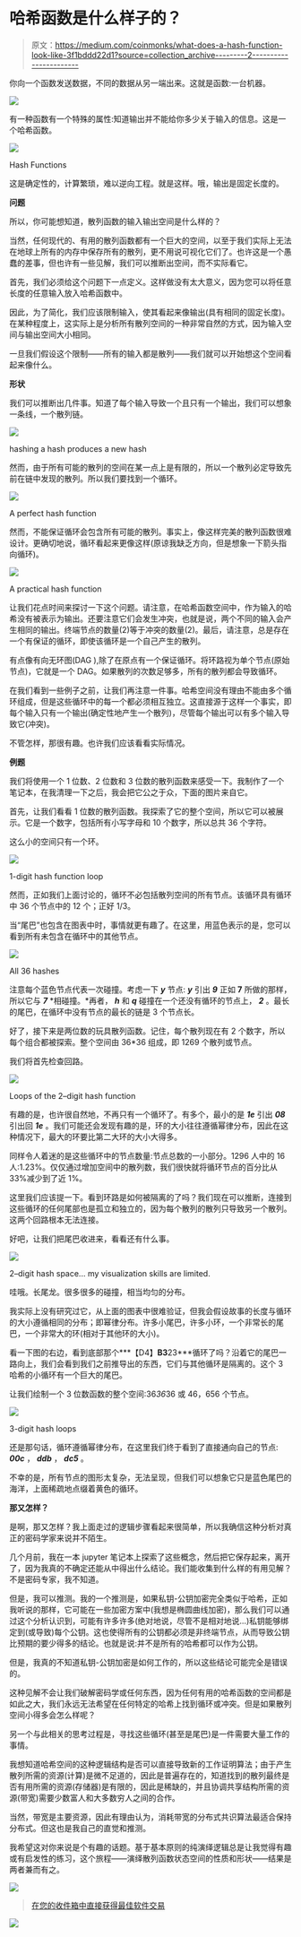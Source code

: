 # 哈希函数是什么样子的？

> 原文：<https://medium.com/coinmonks/what-does-a-hash-function-look-like-3f1bddd22d1?source=collection_archive---------2----------------------->

你向一个函数发送数据，不同的数据从另一端出来。这就是函数:一台机器。

![](img/2e3772f9203c2cdd2e9e229e154935e2.png)

有一种函数有一个特殊的属性:知道输出并不能给你多少关于输入的信息。这是一个哈希函数。

![](img/9f265b46506c88d0d960fa0181b84542.png)

Hash Functions

这是确定性的，计算繁琐，难以逆向工程。就是这样。哦，输出是固定长度的。

**问题**

所以，你可能想知道，散列函数的输入输出空间是什么样的？

当然，任何现代的、有用的散列函数都有一个巨大的空间，以至于我们实际上无法在地球上所有的内存中保存所有的散列，更不用说可视化它们了。也许这是一个愚蠢的差事，但也许有一些见解，我们可以推断出空间，而不实际看它。

首先，我们必须给这个问题下一点定义。这样做没有太大意义，因为您可以将任意长度的任意输入放入哈希函数中。

因此，为了简化，我们应该限制输入，使其看起来像输出(具有相同的固定长度)。在某种程度上，这实际上是分析所有散列空间的一种非常自然的方式，因为输入空间与输出空间大小相同。

一旦我们假设这个限制——所有的输入都是散列——我们就可以开始想这个空间看起来像什么。

**形状**

我们可以推断出几件事。知道了每个输入导致一个且只有一个输出，我们可以想象一条线，一个散列链。

![](img/4b9eb409ade128e183440777127f2254.png)

hashing a hash produces a new hash

然而，由于所有可能的散列的空间在某一点上是有限的，所以一个散列必定导致先前在链中发现的散列。所以我们要找到一个循环。

![](img/cbc1b873ba2af7d077ef0fb17c6c832e.png)

A perfect hash function

然而，不能保证循环会包含所有可能的散列。事实上，像这样完美的散列函数很难设计。更确切地说，循环看起来更像这样(原谅我缺乏方向，但是想象一下箭头指向循环)。

![](img/c63d6ce363bfcdf1263cfac4f80e0c30.png)

A practical hash function

让我们花点时间来探讨一下这个问题。请注意，在哈希函数空间中，作为输入的哈希没有被表示为输出。还要注意它们会发生冲突，也就是说，两个不同的输入会产生相同的输出。终端节点的数量(2)等于冲突的数量(2)。最后，请注意，总是存在一个有保证的循环，即使该循环是一个自己产生的散列。

有点像有向无环图(DAG ),除了在原点有一个保证循环。将环路视为单个节点(原始节点)，它就是一个 DAG。如果散列的次数足够多，所有的散列都会导致循环。

在我们看到一些例子之前，让我们再注意一件事。哈希空间没有理由不能由多个循环组成，但是这些循环中的每一个都必须相互独立。这直接源于这样一个事实，即每个输入只有一个输出(确定性地产生一个散列)，尽管每个输出可以有多个输入导致它(冲突)。

不管怎样，那很有趣。也许我们应该看看实际情况。

**例题**

我们将使用一个 1 位数、2 位数和 3 位数的散列函数来感受一下。我制作了一个笔记本，在我清理一下之后，我会把它公之于众，下面的图片来自它。

首先，让我们看看 1 位数的散列函数。我探索了它的整个空间，所以它可以被展示。它是一个数字，包括所有小写字母和 10 个数字，所以总共 36 个字符。

这么小的空间只有一个环。

![](img/81d67182b9153588ae245483b7273fd0.png)

1-digit hash function loop

然而，正如我们上面讨论的，循环不必包括散列空间的所有节点。该循环具有循环中 36 个节点中的 12 个；正好 1/3。

当“尾巴”也包含在图表中时，事情就更有趣了。在这里，用蓝色表示的是，您可以看到所有未包含在循环中的其他节点。

![](img/25c1b83e3b1b71b34a1af363ce777ebd.png)

All 36 hashes

注意每个蓝色节点代表一次碰撞。考虑一下 ***y*** 节点: ***y*** 引出 ***9*** 正如 **7** 所做的那样，所以它与 ***7*** *相碰撞。*再者， ***h*** 和 ***q*** 碰撞在一个还没有循环的节点上， ***2*** 。最长的尾巴，在循环中没有节点的最长的链是 3 个节点长。

好了，接下来是两位数的玩具散列函数。记住，每个散列现在有 2 个数字，所以每个组合都被探索。整个空间由 36*36 组成，即 1269 个散列或节点。

我们将首先检查回路。

![](img/d1f84b327310150ad0bafa1b6a3bec0f.png)

Loops of the 2–digit hash function

有趣的是，也许很自然地，不再只有一个循环了。有多个，最小的是 ***1e*** 引出 ***08*** 引出回 ***1e*** 。我们可能还会发现有趣的是，环的大小往往遵循幂律分布，因此在这种情况下，最大的环要比第二大环的大小大得多。

同样令人着迷的是这些循环中的节点数量:节点总数的一小部分。1296 人中的 16 人:1.23%。仅仅通过增加空间中的散列数，我们很快就将循环节点的百分比从 33%减少到了近 1%。

这里我们应该提一下。看到环路是如何被隔离的了吗？我们现在可以推断，连接到这些循环的任何尾部也是孤立和独立的，因为每个散列的散列只导致另一个散列。这两个回路根本无法连接。

好吧，让我们把尾巴收进来，看看还有什么事。

![](img/24f3f76dffc3000d1231f5e77c3d97c9.png)

2–digit hash space... my visualization skills are limited.

哇哦。长尾龙。很多很多的碰撞，相当均匀的分布。

我实际上没有研究过它，从上面的图表中很难验证，但我会假设故事的长度与循环的大小遵循相同的分布；即幂律分布。许多小尾巴，许多小环，一个非常长的尾巴，一个非常大的环(相对于其他环的大小)。

看一下图的右边，看到底部那个***【D4】******B3******23***循环了吗？沿着它的尾巴一路向上，我们会看到我们之前推导出的东西，它们与其他循环是隔离的。这个 3 哈希的小循环有一个巨大的尾巴。

让我们绘制一个 3 位数函数的整个空间:36*36*36 或 46，656 个节点。

![](img/a19cb2e748dcca8526b857366383b79d.png)

3-digit hash loops

还是那句话，循环遵循幂律分布，在这里我们终于看到了直接通向自己的节点: ***00c*** ， ***ddb*** ， ***dc5*** 。

不幸的是，所有节点的图形太复杂，无法呈现，但我们可以想象它只是蓝色尾巴的海洋，上面稀疏地点缀着黄色的循环。

**那又怎样？**

是啊，那又怎样？我上面走过的逻辑步骤看起来很简单，所以我确信这种分析对真正的密码学家来说并不陌生。

几个月前，我在一本 jupyter 笔记本上探索了这些概念，然后把它保存起来，离开了，因为我真的不确定还能从中得出什么结论。我们能收集到什么样的有用见解？不是密码专家，我不知道。

但是，我可以推测。我的一个推测是，如果私钥-公钥加密完全类似于哈希，正如我听说的那样，它可能在一些加密方案中(我想是椭圆曲线加密)，那么我们可以通过这个分析认识到，可能有许多许多(绝对地说，尽管不是相对地说…)私钥能够绑定到(或导致)每个公钥。这也使得所有的公钥都必须是非终端节点，从而导致公钥比预期的要少得多的结论。也就是说:并不是所有的哈希都可以作为公钥。

但是，我真的不知道私钥-公钥加密是如何工作的，所以这些结论可能完全是错误的。

这种见解不会让我们破解密码学或任何东西，因为任何有用的哈希函数的空间都是如此之大，我们永远无法希望在任何特定的哈希上找到循环或冲突。但是如果散列空间小得多会怎么样呢？

另一个与此相关的思考过程是，寻找这些循环(甚至是尾巴)是一件需要大量工作的事情。

我想知道哈希空间的这种逻辑结构是否可以直接导致新的工作证明算法；由于产生散列所需的资源(计算)是微不足道的，因此是普遍存在的，知道找到的散列最终是否有用所需的资源(存储器)是有限的，因此是稀缺的，并且协调共享结构所需的资源(带宽)需要少数富人和大多数穷人之间的合作。

当然，带宽是主要资源，因此有理由认为，消耗带宽的分布式共识算法最适合保持分布式。但这也是我自己的直觉和推测。

我希望这对你来说是个有趣的话题。基于基本原则的纯演绎逻辑总是让我觉得有趣或有启发性的练习，这个旅程——演绎散列函数状态空间的性质和形状——结果是两者兼而有之。

[![](img/e9dbce386c4f90837b5db529a4c87766.png)](https://coincodecap.com)

> [在您的收件箱中直接获得最佳软件交易](https://coincodecap.com/?utm_source=coinmonks)

[![](img/7c0b3dfdcbfea594cc0ae7d4f9bf6fcb.png)](https://coincodecap.com/?utm_source=coinmonks)